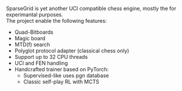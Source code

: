 SparseGrid is yet another UCI compatible chess engine, mostly the for experimantal purposes.<br>
The project enable the following features:
- Quad-Bitboards
- Magic board
- MTD(f) search
- Polyglot protocol adapter (classical chess only)
- Support up to 32 CPU threads
- UCI and FEN handling
- Handcrafted trainer based on PyTorch:
    - Supervised-like uses pgn database
    - Classic self-play RL with MCTS
